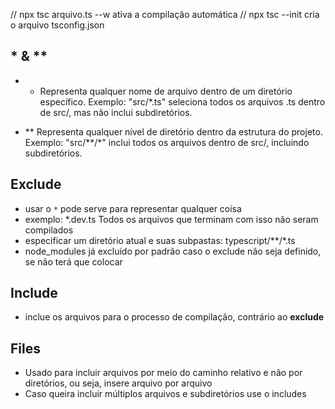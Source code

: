 // npx tsc arquivo.ts --w ativa a compilação automática
// npx tsc --init cria o arquivo tsconfig.json
## * & **
- * Representa qualquer nome de arquivo dentro de um diretório específico. Exemplo: "src/*.ts" seleciona todos os arquivos .ts dentro de src/, mas não inclui subdiretórios.

- ** Representa qualquer nível de diretório dentro da estrutura do projeto. Exemplo: "src/**/*" inclui todos os arquivos dentro de src/, incluindo subdiretórios.

## Exclude
- usar o `*` pode serve para representar qualquer coisa
- exemplo: *.dev.ts Todos os arquivos que terminam com isso não seram compilados
- especificar um diretório atual e suas subpastas: typescript/**/*.ts
- node_modules já excluído por padrão caso o exclude não seja definido, se não terá que colocar

## Include
- inclue os arquivos para o processo de compilação, contrário ao **exclude** 

## Files

- Usado para incluir arquivos por meio do caminho relativo e não por diretórios, ou seja, insere arquivo por arquivo
- Caso queira incluir múltiplos arquivos e subdiretórios use o includes